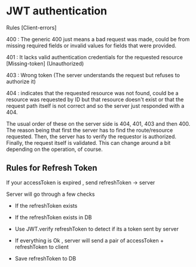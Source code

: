 # JWT authentication

Rules [Client-errors]

400 : The generic 400 just means a bad request was made, could be from missing required fields or invalid values for fields that were provided.

401 : It lacks valid authentication credentials for the requested resource [Missing-token] (Unauthorized)

403 : Wrong token (The server understands the request but refuses to authorize it)

404 : indicates that the requested resource was not found, could be a resource was requested by ID but that resource doesn't exist or that the request path itself is not correct and so the server just responded with a 404.

The usual order of these on the server side is 404, 401, 403 and then 400. The reason being that first the server has to find the route/resource requested. Then, the server has to verify the requestor is authorized. Finally, the request itself is validated. This can change around a bit depending on the operation, of course.


## Rules for Refresh Token

If your accessToken is expired , send refreshToken -> server

Server will go through a few checks 

* If the refreshToken exists 

* If the refreshToken exists in DB

* Use JWT.verify refreshToken to detect if its a token sent by server

* If everything is Ok , server will send a pair of accessToken + refreshToken to client

* Save refreshToken to DB
